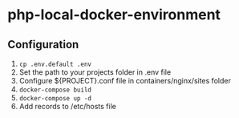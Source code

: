 # php-local-docker-environment

## Configuration

1. ```cp .env.default .env```
2. Set the path to your projects folder in .env file
3. Configure ${PROJECT}.conf file in containers/nginx/sites folder
4. ```docker-compose build```
5. ```docker-compose up -d```
6. Add records to /etc/hosts file